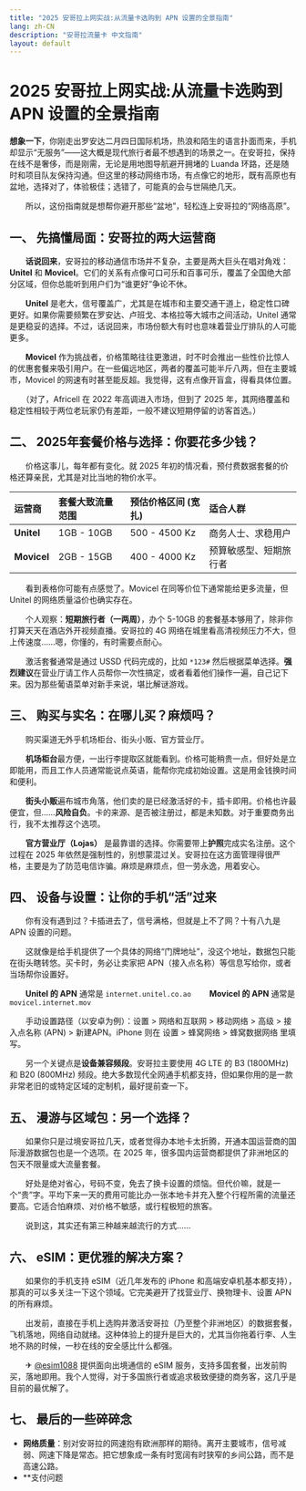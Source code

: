 ```yaml
---
title: "2025 安哥拉上网实战:从流量卡选购到 APN 设置的全景指南"
lang: zh-CN
description: "安哥拉流量卡 中文指南"
layout: default
---
```

# 2025 安哥拉上网实战:从流量卡选购到 APN 设置的全景指南

**想象一下**，你刚走出罗安达二月四日国际机场，热浪和陌生的语言扑面而来，手机却显示“无服务”——这大概是现代旅行者最不想遇到的场景之一。在安哥拉，保持在线不是奢侈，而是刚需，无论是用地图导航避开拥堵的 Luanda 环路，还是随时和项目队友保持沟通。但这里的移动网络市场，有点像它的地形，既有高原也有盆地，选择对了，体验极佳；选错了，可能真的会与世隔绝几天。

　　所以，这份指南就是想帮你避开那些“盆地”，轻松连上安哥拉的“网络高原”。

## 一、 先搞懂局面：安哥拉的两大运营商

　　**话说回来**，安哥拉的移动通信市场并不复杂，主要是两大巨头在唱对角戏：**Unitel** 和 **Movicel**。它们的关系有点像可口可乐和百事可乐，覆盖了全国绝大部分区域，但你总能听到用户们为“谁更好”争论不休。

　　**Unitel** 是老大，信号覆盖广，尤其是在城市和主要交通干道上，稳定性口碑更好。如果你需要频繁在罗安达、卢班戈、本格拉等大城市之间活动，Unitel 通常是更稳妥的选择。不过，话说回来，市场份额大有时也意味着营业厅排队的人可能更多。

　　**Movicel** 作为挑战者，价格策略往往更激进，时不时会推出一些性价比惊人的优惠套餐来吸引用户。在一些偏远地区，两者的覆盖可能半斤八两，但在主要城市，Movicel 的网速有时甚至能反超。我觉得，这有点像开盲盒，得看具体位置。

　　（对了，Africell 在 2022 年高调进入市场，但到了 2025 年，其网络覆盖和稳定性相较于两位老玩家仍有差距，一般不建议短期停留的访客首选。）

## 二、 2025年套餐价格与选择：你要花多少钱？

　　价格这事儿，每年都有变化。就 2025 年初的情况看，预付费数据套餐的价格还算亲民，尤其是对比当地的物价水平。

| 运营商 | 套餐大致流量范围 | 预估价格区间 (宽扎) | 适合人群 |
| :--- | :--- | :--- | :--- |
| **Unitel** | 1GB - 10GB | 500 - 4500 Kz | 商务人士、求稳用户 |
| **Movicel** | 2GB - 15GB | 400 - 4000 Kz | 预算敏感型、短期旅行者 |

　　看到表格你可能有点感觉了。Movicel 在同等价位下通常能给更多流量，但 Unitel 的网络质量溢价也确实存在。

　　个人观察：**短期旅行者（一两周）**，办个 5-10GB 的套餐基本够用了，除非你打算天天在酒店外开视频直播。安哥拉的 4G 网络在城里看高清视频压力不大，但上传速度……嗯，你懂的，有时需要点耐心。

　　激活套餐通常是通过 USSD 代码完成的，比如 `*123#` 然后根据菜单选择。**强烈建议**在营业厅请工作人员帮你一次性搞定，或者看着他们操作一遍，自己记下来。因为那些葡语菜单对新手来说，堪比解谜游戏。

## 三、 购买与实名：在哪儿买？麻烦吗？

　　购买渠道无外乎机场柜台、街头小贩、官方营业厅。

　　**机场柜台**最方便，一出行李提取区就能看到。价格可能稍贵一点，但好处是立即能用，而且工作人员通常能说点英语，能帮你完成初始设置。这是用金钱换时间和便利。

　　**街头小贩**遍布城市角落，他们卖的是已经激活好的卡，插卡即用。价格也许最便宜，但……**风险自负**。卡的来源、是否被注册过，都是未知数。对于重要商务出行，我不太推荐这个选项。

　　**官方营业厅（Lojas）** 是最靠谱的选择。你需要带上**护照**完成实名注册。这个过程在 2025 年依然是强制性的，别想蒙混过关。安哥拉在这方面管理得很严格，主要是为了防范电信诈骗。麻烦是麻烦点，但一劳永逸，用着安心。

## 四、 设备与设置：让你的手机“活”过来

　　你有没有遇到过？卡插进去了，信号满格，但就是上不了网？十有八九是 APN 设置的问题。

　　这就像是给手机提供了一个具体的网络“门牌地址”，没这个地址，数据包只能在街头瞎转悠。买卡时，务必让卖家把 APN（接入点名称）等信息写给你，或者当场帮你设置好。

　　**Unitel 的 APN** 通常是 `internet.unitel.co.ao`
　　**Movicel 的 APN** 通常是 `movicel.internet.mov`

　　手动设置路径（以安卓为例）：设置 > 网络和互联网 > 移动网络 > 高级 > 接入点名称 (APN) > 新建APN。iPhone 则在 设置 > 蜂窝网络 > 蜂窝数据网络 里填写。

　　另一个关键点是**设备兼容频段**。安哥拉主要使用 4G LTE 的 B3 (1800MHz) 和 B20 (800MHz) 频段。绝大多数现代全网通手机都支持，但如果你用的是一款非常老旧的或特定区域的定制机，最好提前查一下。

## 五、 漫游与区域包：另一个选择？

　　如果你只是过境安哥拉几天，或者觉得办本地卡太折腾，开通本国运营商的国际漫游数据包也是一个选项。在 2025 年，很多国内运营商都提供了非洲地区的包天不限量或大流量套餐。

　　好处是绝对省心，号码不变，免去了换卡设置的烦恼。但代价嘛，就是一个“贵”字。平均下来一天的费用可能比办一张本地卡并充入整个行程所需的流量还要高。它适合怕麻烦、对价格不敏感，或行程极短的旅客。

　　说到这，其实还有第三种越来越流行的方式……

## 六、 eSIM：更优雅的解决方案？

　　如果你的手机支持 eSIM（近几年发布的 iPhone 和高端安卓机基本都支持），那真的可以多关注一下这个领域。它完美避开了找营业厅、换物理卡、设置 APN 的所有麻烦。

　　出发前，直接在手机上选购并激活安哥拉（乃至整个非洲地区）的数据套餐，飞机落地，网络自动就绪。这种体验上的提升是巨大的，尤其当你拖着行李、人生地不熟的时候，一秒在线的安全感比什么都强。

　　✈ [@esim1088](https://t.me/s/esim1088) 提供面向出境通信的 eSIM 服务，支持多国套餐，出发前购买，落地即用。我个人觉得，对于多国旅行者或追求极致便捷的商务客，这几乎是目前的最优解了。

## 七、 最后的一些碎碎念

  *   **网络质量**：别对安哥拉的网速抱有欧洲那样的期待。离开主要城市，信号减弱、网速下降是常态。把它想象成一条有时宽阔有时狭窄的乡间公路，而不是高速公路。
  *   **支付问题